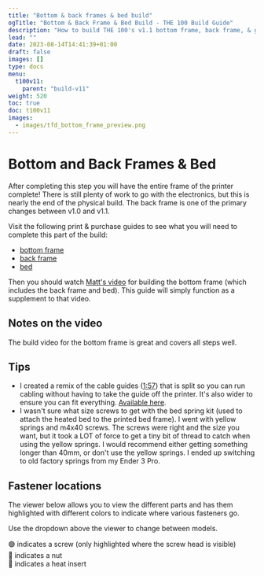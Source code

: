 ```yaml
---
title: "Bottom & back frames & bed build"
ogTitle: "Bottom & Back Frame & Bed Build - THE 100 Build Guide"
description: "How to build THE 100's v1.1 bottom frame, back frame, & gantry"
lead: ""
date: 2023-08-14T14:41:39+01:00
draft: false
images: []
type: docs
menu:
  t100v11:
    parent: "build-v11"
weight: 520
toc: true
doc: t100v11
images: 
  - images/tfd_bottom_frame_preview.png
---
```

# Bottom and Back Frames & Bed

After completing this step you will have the entire frame of the printer complete! There is still plenty of work to go with the electronics, but this is nearly the end of the physical build. The back frame is one of the primary changes between v1.0 and v1.1. 

Visit the following print & purchase guides to see what you will need to complete this part of the build: 
  - <a href="/the100/1.1/printing-guide/bottom-frame/">bottom frame</a>
  - <a href="/the100/1.1/printing-guide/back-frame/">back frame</a>
  - <a href="/the100/1.1/printing-guide/bed/">bed</a>

Then you should watch <a href="https://www.youtube.com/watch?v=EwaCh9CHoCc" target="_blank">Matt's video</a> for building the bottom frame (which includes the back frame and bed). This guide will simply function as a supplement to that video. 

## Notes on the video
The build video for the bottom frame is great and covers all steps well. 

## Tips
  - I created a remix of the cable guides (<a href="https://youtu.be/EwaCh9CHoCc?t=117" target="_blank">1:57</a>) that is split so you can run cabling without having to take the guide off the printer. It's also wider to ensure you can fit everything. <a href="https://www.printables.com/model/538043-split-cable-guide-organizer-for-the-100-v11" target="_blank">Available here</a>. 
  - I wasn't sure what size screws to get with the bed spring kit (used to attach the heated bed to the printed bed frame). I went with yellow springs and m4x40 screws. The screws were right and the size you want, but it took a LOT of force to get a tiny bit of thread to catch when using the yellow springs. I would recommend either getting something longer than 40mm, or don't use the yellow springs. I ended up switching to old factory springs from my Ender 3 Pro. 

## Fastener locations
The viewer below allows you to view the different parts and has them highlighted with different colors to indicate where various fasteners go.

Use the dropdown above the viewer to change between models.

<div class="row bd">
  🟢 indicates a screw (only highlighted where the screw head is visible)<br>
  🔵 indicates a nut<br>
  🔴 indicates a heat insert<br>
</div>
<br>

<div id="modelpicker">
</div>
<div id="stlviewer">
</div>



<!-- Import maps polyfill -->
<!-- Remove this when import maps will be widely supported -->
<script async src="https://unpkg.com/es-module-shims@1.6.3/dist/es-module-shims.js"></script>
<script type="importmap">
  {
    "imports": {
      "three": "https://unpkg.com/three@v0.155.0/build/three.module.js",
      "three/addons/": "https://unpkg.com/three@v0.155.0/examples/jsm/"
    }
  }
</script>

<script>
  const params = {
    asset: 'z_rod_clamp',
    STL: 'z_rod_clamp'
  };

    const assets = [
    'connector_z_rod',
    'z_coupler',
    'frame_back_left',
    'frame_back_right',
    'frame_front_left',
    'frame_front_right',
    'back_connector',
    'foot_with_clamp',
    'cable_guide_clamp',
    'connector_back',
    'frame_connector_front_1',
    'frame_connector_front_2',
    'frame_connector_left_1',
    'frame_connector_left_2',
    'frame_connector_right_1',
    'frame_connector_right_2'
  ];
</script>

<script type="module" src="/js/viewer.js"></script>
